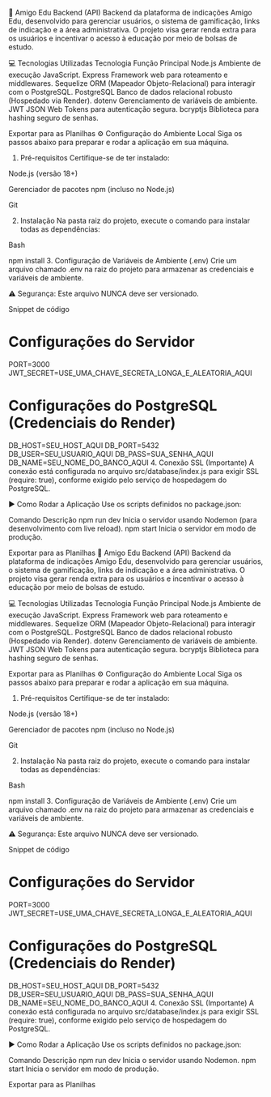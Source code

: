 🚀 Amigo Edu Backend (API)
Backend da plataforma de indicações Amigo Edu, desenvolvido para gerenciar usuários, o sistema de gamificação, links de indicação e a área administrativa. O projeto visa gerar renda extra para os usuários e incentivar o acesso à educação por meio de bolsas de estudo.

💻 Tecnologias Utilizadas
Tecnologia	Função Principal
Node.js	Ambiente de execução JavaScript.
Express	Framework web para roteamento e middlewares.
Sequelize	ORM (Mapeador Objeto-Relacional) para interagir com o PostgreSQL.
PostgreSQL	Banco de dados relacional robusto (Hospedado via Render).
dotenv	Gerenciamento de variáveis de ambiente.
JWT	JSON Web Tokens para autenticação segura.
bcryptjs	Biblioteca para hashing seguro de senhas.

Exportar para as Planilhas
⚙️ Configuração do Ambiente Local
Siga os passos abaixo para preparar e rodar a aplicação em sua máquina.

1. Pré-requisitos
Certifique-se de ter instalado:

Node.js (versão 18+)

Gerenciador de pacotes npm (incluso no Node.js)

Git

2. Instalação
Na pasta raiz do projeto, execute o comando para instalar todas as dependências:

Bash

npm install
3. Configuração de Variáveis de Ambiente (.env)
Crie um arquivo chamado .env na raiz do projeto para armazenar as credenciais e variáveis de ambiente.

⚠️ Segurança: Este arquivo NUNCA deve ser versionado.

Snippet de código

# Configurações do Servidor
PORT=3000
JWT_SECRET=USE_UMA_CHAVE_SECRETA_LONGA_E_ALEATORIA_AQUI

# Configurações do PostgreSQL (Credenciais do Render)
DB_HOST=SEU_HOST_AQUI
DB_PORT=5432
DB_USER=SEU_USUARIO_AQUI
DB_PASS=SUA_SENHA_AQUI
DB_NAME=SEU_NOME_DO_BANCO_AQUI
4. Conexão SSL (Importante)
A conexão está configurada no arquivo src/database/index.js para exigir SSL (require: true), conforme exigido pelo serviço de hospedagem do PostgreSQL.

▶️ Como Rodar a Aplicação
Use os scripts definidos no package.json:

Comando	Descrição
npm run dev	Inicia o servidor usando Nodemon (para desenvolvimento com live reload).
npm start	Inicia o servidor em modo de produção.

Exportar para as Planilhas
🚀 Amigo Edu Backend (API)
Backend da plataforma de indicações Amigo Edu, desenvolvido para gerenciar usuários, o sistema de gamificação, links de indicação e a área administrativa. O projeto visa gerar renda extra para os usuários e incentivar o acesso à educação por meio de bolsas de estudo.

💻 Tecnologias Utilizadas
Tecnologia	Função Principal
Node.js	Ambiente de execução JavaScript.
Express	Framework web para roteamento e middlewares.
Sequelize	ORM (Mapeador Objeto-Relacional) para interagir com o PostgreSQL.
PostgreSQL	Banco de dados relacional robusto (Hospedado via Render).
dotenv	Gerenciamento de variáveis de ambiente.
JWT	JSON Web Tokens para autenticação segura.
bcryptjs	Biblioteca para hashing seguro de senhas.

Exportar para as Planilhas
⚙️ Configuração do Ambiente Local
Siga os passos abaixo para preparar e rodar a aplicação em sua máquina.

1. Pré-requisitos
Certifique-se de ter instalado:

Node.js (versão 18+)

Gerenciador de pacotes npm (incluso no Node.js)

Git

2. Instalação
Na pasta raiz do projeto, execute o comando para instalar todas as dependências:

Bash

npm install
3. Configuração de Variáveis de Ambiente (.env)
Crie um arquivo chamado .env na raiz do projeto para armazenar as credenciais e variáveis de ambiente.

⚠️ Segurança: Este arquivo NUNCA deve ser versionado.

Snippet de código

# Configurações do Servidor
PORT=3000
JWT_SECRET=USE_UMA_CHAVE_SECRETA_LONGA_E_ALEATORIA_AQUI

# Configurações do PostgreSQL (Credenciais do Render)
DB_HOST=SEU_HOST_AQUI
DB_PORT=5432
DB_USER=SEU_USUARIO_AQUI
DB_PASS=SUA_SENHA_AQUI
DB_NAME=SEU_NOME_DO_BANCO_AQUI
4. Conexão SSL (Importante)
A conexão está configurada no arquivo src/database/index.js para exigir SSL (require: true), conforme exigido pelo serviço de hospedagem do PostgreSQL.

▶️ Como Rodar a Aplicação
Use os scripts definidos no package.json:

Comando	Descrição
npm run dev	Inicia o servidor usando Nodemon.
npm start	Inicia o servidor em modo de produção.

Exportar para as Planilhas
